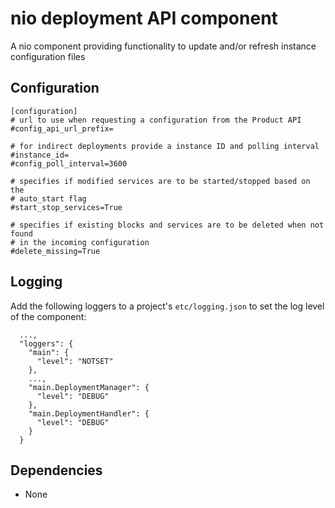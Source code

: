 # nio deployment API component

A nio component providing functionality to update and/or refresh instance configuration files


## Configuration

```
[configuration]
# url to use when requesting a configuration from the Product API
#config_api_url_prefix=

# for indirect deployments provide a instance ID and polling interval
#instance_id=
#config_poll_interval=3600

# specifies if modified services are to be started/stopped based on the
# auto_start flag
#start_stop_services=True

# specifies if existing blocks and services are to be deleted when not found
# in the incoming configuration
#delete_missing=True
```

## Logging

Add the following loggers to a project's `etc/logging.json` to set the log level of the component:
```
  ...,
  "loggers": {
    "main": {
      "level": "NOTSET"
    },
    ...,
    "main.DeploymentManager": {
      "level": "DEBUG"
    },
    "main.DeploymentHandler": {
      "level": "DEBUG"
    }
  }
```

## Dependencies

- None
